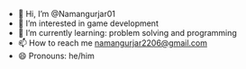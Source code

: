 - 👋 Hi, I’m @Namangurjar01
- 👀 I’m interested in game development
- 🌱 I’m currently learning: problem solving and programming 
- 📫 How to reach me namangurjar2206@gmail.com
- 😄 Pronouns: he/him

<!---
Namangurjar01/Namangurjar01 is a ✨ special ✨ repository because its `README.md` (this file) appears on your GitHub profile.
You can click the Preview link to take a look at your changes.
--->
